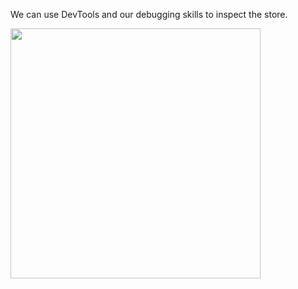 We can use DevTools and our debugging skills to inspect the store.

<img height="400" src="https://s3.amazonaws.com/mjs.neo.learning.images/intro/InspectTheStore.png"/>
